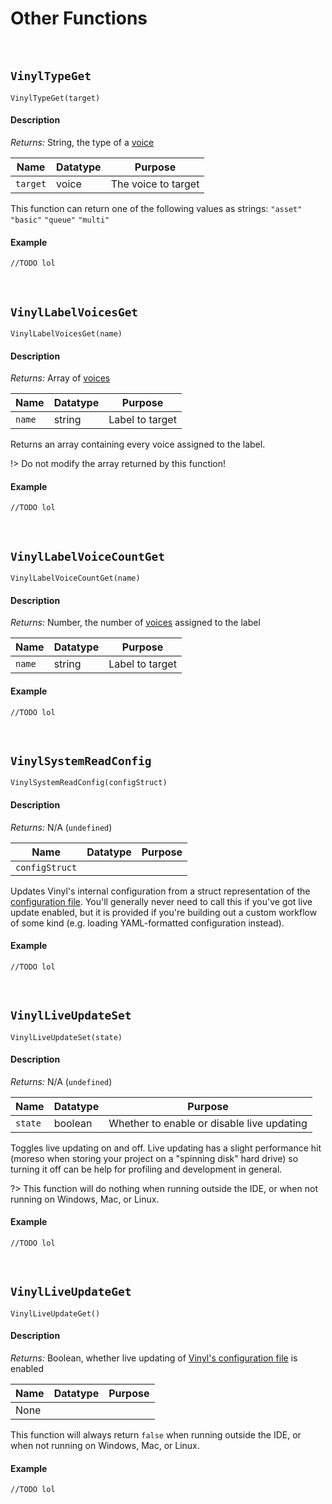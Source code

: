 # Other Functions

&nbsp;

## `VinylTypeGet`

`VinylTypeGet(target)`

<!-- tabs:start -->

#### **Description**

*Returns:* String, the type of a [voice](Voices)

|Name    |Datatype|Purpose            |
|--------|--------|-------------------|
|`target`|voice   |The voice to target|

This function can return one of the following values as strings: `"asset"` `"basic"` `"queue"` `"multi"`

#### **Example**

```gml
//TODO lol
```

<!-- tabs:end -->

&nbsp;

## `VinylLabelVoicesGet`

`VinylLabelVoicesGet(name)`

<!-- tabs:start -->

#### **Description**

*Returns:* Array of [voices](Voices)

|Name  |Datatype|Purpose        |
|------|--------|---------------|
|`name`|string  |Label to target|

Returns an array containing every voice assigned to the label.

!> Do not modify the array returned by this function!

#### **Example**

```gml
//TODO lol
```

<!-- tabs:end -->

&nbsp;

## `VinylLabelVoiceCountGet`

`VinylLabelVoiceCountGet(name)`

<!-- tabs:start -->

#### **Description**

*Returns:* Number, the number of [voices](Voices) assigned to the label

|Name  |Datatype|Purpose        |
|------|--------|---------------|
|`name`|string  |Label to target|

#### **Example**

```gml
//TODO lol
```

<!-- tabs:end -->

&nbsp;

## `VinylSystemReadConfig`

`VinylSystemReadConfig(configStruct)`

<!-- tabs:start -->

#### **Description**

*Returns:* N/A (`undefined`)

|Name          |Datatype|Purpose                                           |
|--------------|--------|--------------------------------------------------|
|`configStruct`|        |                                                  |

Updates Vinyl's internal configuration from a struct representation of the [configuration file](Config-File). You'll generally never need to call this if you've got live update enabled, but it is provided if you're building out a custom workflow of some kind (e.g. loading YAML-formatted configuration instead).

#### **Example**

```gml
//TODO lol
```

<!-- tabs:end -->

&nbsp;

## `VinylLiveUpdateSet`

`VinylLiveUpdateSet(state)`

<!-- tabs:start -->

#### **Description**

*Returns:* N/A (`undefined`)

|Name      |Datatype|Purpose                                   |
|----------|--------|------------------------------------------|
|`state`   |boolean |Whether to enable or disable live updating|

Toggles live updating on and off. Live updating has a slight performance hit (moreso when storing your project on a "spinning disk" hard drive) so turning it off can be help for profiling and development in general.

?> This function will do nothing when running outside the IDE, or when not running on Windows, Mac, or Linux.

#### **Example**

```gml
//TODO lol
```

<!-- tabs:end -->

&nbsp;

## `VinylLiveUpdateGet`

`VinylLiveUpdateGet()`

<!-- tabs:start -->

#### **Description**

*Returns:* Boolean, whether live updating of [Vinyl's configuration file](Config-File) is enabled

|Name|Datatype|Purpose|
|----|--------|-------|
|None|        |       |

This function will always return `false` when running outside the IDE, or when not running on Windows, Mac, or Linux.

#### **Example**

```gml
//TODO lol
```

<!-- tabs:end -->